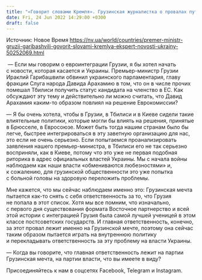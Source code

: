 ```yaml
---
title: "«Говорит словами Кремля». Грузинская журналистка о провалах пути Тбилиси в ЕС и сложных отношениях с Украиной — интервью"
date: Fri, 24 Jun 2022 14:29:00 +0300
draft: false
---
```

Источник: Новое Время https://nv.ua/world/countries/premer-ministr-gruzii-garibashvili-govorit-slovami-kremlya-ekspert-novosti-ukrainy-50252069.html


 — Если мы говорим о евроинтеграции Грузии, я бы хотел начать с новости, которая касается и Украины. Премьер-министр Грузии Ираклий Гарибашвили обвинил украинского парламентария, главу фракции Слуга народа Давида Арахамию в том, что он в числе прочих помешал Тбилиси получить статус кандидата на членство в ЕС. Как обсуждают эту тему и действительно ли можно считать, что Давид Арахамия каким-то образом повлиял на решение Еврокомиссии?

— Я бы очень хотела, чтобы в Грузии, в Тбилиси и в Киеве сидели такие влиятельные политики, которые могли бы влиять на решения, принятые в Брюсселе, в Евросоюзе. Может быть тогда нашим странам было бы легче, быстрее интегрироваться в эту заветную организацию для нас, это если не очень серьезно. Если попытаемся проанализировать заявления нашего премьер-министра, в Тбилиси его не так серьезно восприняли, как в Киеве, потому что это уже не первая подобная риторика в адрес официальных властей Украины. Мы с начала войны наблюдаем как наши власти «обмениваются любезностями» и, к сожалению, для грузинской общественности это уже попытка с больной головы на здоровую переложить проблемы.

Мне кажется, что мы сейчас наблюдаем именно это: Грузинская мечта пытается как-то снять с себя ответственность за то, что Грузия не попала в этот список. Хотя мы все помним, что изначально, с первого дня существования формата Восточное партнерство и всей этой истории с интеграцией Грузия была самой лучшей ученицей в этом классе постсоветских государств. И главная ответственность, конечно, за этот провал лежит именно на Грузинской мечте, поэтому она сейчас таким образом пытается играть на внутреннюю политику и перекладывать ответственность за эту проблему на власти Украины.

— Когда вы говорите, что главная ответственность лежит на партии Грузинская мечта, на партии власти, что вы имеете в виду?

Присоединяйтесь к нам в соцсетях Facebook, Telegram и Instagram.
